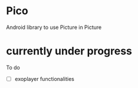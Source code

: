 # Pico
Android library to use Picture in Picture  


# currently under progress 


To do 

 - [ ] exoplayer functionalities 

